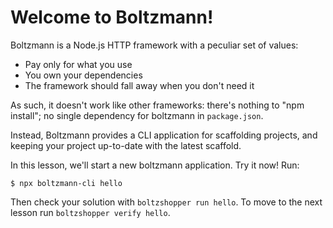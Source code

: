 # Welcome to Boltzmann!

Boltzmann is a Node.js HTTP framework with a peculiar set of values:

- Pay only for what you use
- You own your dependencies
- The framework should fall away when you don't need it

As such, it doesn't work like other frameworks: there's nothing to "npm
install"; no single dependency for boltzmann in `package.json`.

Instead, Boltzmann provides a CLI application for scaffolding projects, and
keeping your project up-to-date with the latest scaffold.

In this lesson, we'll start a new boltzmann application. Try it now! Run:

```
$ npx boltzmann-cli hello
```

Then check your solution with `boltzshopper run hello`. To move to the next lesson
run `boltzshopper verify hello`.
